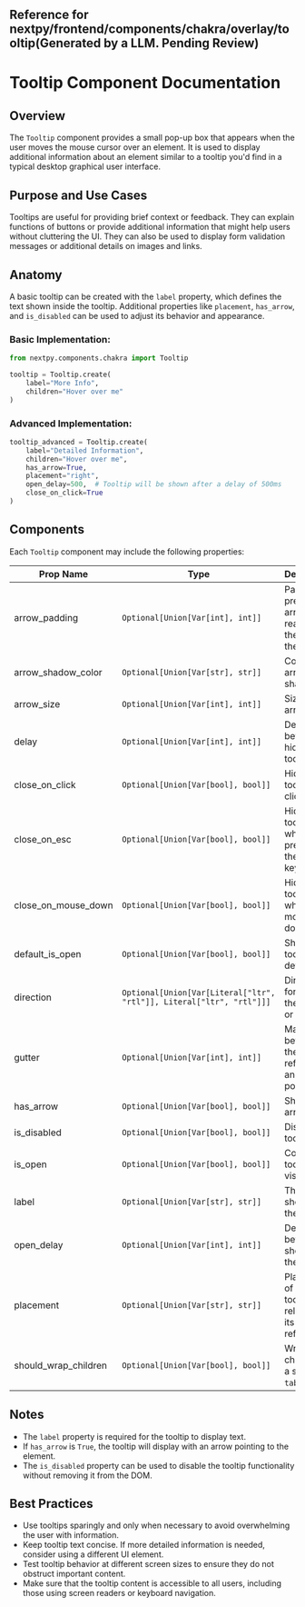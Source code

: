 ##  Reference for nextpy/frontend/components/chakra/overlay/tooltip(Generated by a LLM. Pending Review)

# Tooltip Component Documentation

## Overview

The `Tooltip` component provides a small pop-up box that appears when the user moves the mouse cursor over an element. It is used to display additional information about an element similar to a tooltip you'd find in a typical desktop graphical user interface.

## Purpose and Use Cases

Tooltips are useful for providing brief context or feedback. They can explain functions of buttons or provide additional information that might help users without cluttering the UI. They can also be used to display form validation messages or additional details on images and links.

## Anatomy

A basic tooltip can be created with the `label` property, which defines the text shown inside the tooltip. Additional properties like `placement`, `has_arrow`, and `is_disabled` can be used to adjust its behavior and appearance.

### Basic Implementation:

```python
from nextpy.components.chakra import Tooltip

tooltip = Tooltip.create(
    label="More Info",
    children="Hover over me"
)
```

### Advanced Implementation:

```python
tooltip_advanced = Tooltip.create(
    label="Detailed Information",
    children="Hover over me",
    has_arrow=True,
    placement="right",
    open_delay=500,  # Tooltip will be shown after a delay of 500ms
    close_on_click=True
)
```

## Components

Each `Tooltip` component may include the following properties:

| Prop Name              | Type                              | Description |
|------------------------|-----------------------------------|-------------|
| arrow_padding          | `Optional[Union[Var[int], int]]`  | Padding to prevent the arrow from reaching the edge of the popper. |
| arrow_shadow_color     | `Optional[Union[Var[str], str]]`  | Color of the arrow shadow. |
| arrow_size             | `Optional[Union[Var[int], int]]`  | Size of the arrow. |
| delay                  | `Optional[Union[Var[int], int]]`  | Delay before hiding the tooltip. |
| close_on_click         | `Optional[Union[Var[bool], bool]]`| Hide the tooltip on click. |
| close_on_esc           | `Optional[Union[Var[bool], bool]]`| Hide the tooltip when pressing the Esc key. |
| close_on_mouse_down    | `Optional[Union[Var[bool], bool]]`| Hide the tooltip while the mouse is down. |
| default_is_open        | `Optional[Union[Var[bool], bool]]`| Show the tooltip by default. |
| direction              | `Optional[Union[Var[Literal["ltr", "rtl"]], Literal["ltr", "rtl"]]]` | Direction for the theme (ltr or rtl). |
| gutter                 | `Optional[Union[Var[int], int]]`  | Margin between the reference and popper. |
| has_arrow              | `Optional[Union[Var[bool], bool]]`| Show an arrow tip. |
| is_disabled            | `Optional[Union[Var[bool], bool]]`| Disable the tooltip. |
| is_open                | `Optional[Union[Var[bool], bool]]`| Control the tooltip's visibility. |
| label                  | `Optional[Union[Var[str], str]]`  | The text shown in the tooltip. |
| open_delay             | `Optional[Union[Var[int], int]]`  | Delay before showing the tooltip. |
| placement              | `Optional[Union[Var[str], str]]`  | Placement of the tooltip relative to its reference. |
| should_wrap_children   | `Optional[Union[Var[bool], bool]]`| Wrap children in a span with `tabIndex=0`. |

## Notes

- The `label` property is required for the tooltip to display text.
- If `has_arrow` is `True`, the tooltip will display with an arrow pointing to the element.
- The `is_disabled` property can be used to disable the tooltip functionality without removing it from the DOM.

## Best Practices

- Use tooltips sparingly and only when necessary to avoid overwhelming the user with information.
- Keep tooltip text concise. If more detailed information is needed, consider using a different UI element.
- Test tooltip behavior at different screen sizes to ensure they do not obstruct important content.
- Make sure that the tooltip content is accessible to all users, including those using screen readers or keyboard navigation.